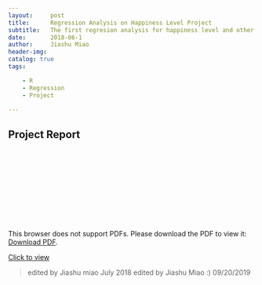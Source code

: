 ```yaml
---
layout:     post
title:      Regression Analysis on Happiness Level Project 
subtitle:   The first regresion analysis for happiness level and other dependent variables on a survey data.
date:       2018-06-1
author:     Jiashu Miao
header-img: 
catalog: true
tags:

    - R
    - Regression
    - Project 
    
---
```



## Project Report

<object data="https://michaelmiaomiao.github.io/webfile/RR.pdf" type="application/pdf" width="800px" height="1200px">
    <embed src="https://michaelmiaomiao.github.io/webfile/RR.pdf">
        <p>This browser does not support PDFs. Please download the PDF to view it: <a href="https://michaelmiaomiao.github.io/webfile/RR.pdf">Download PDF</a>.</p>
    </embed> 
</object>


[Click to view](https://render.githubusercontent.com/view/pdf?commit=4172f83a9592790c19d435b8095bf7041d0e8e71&enc_url=68747470733a2f2f7261772e67697468756275736572636f6e74656e742e636f6d2f6d69636861656c6d69616f6d69616f2f77656266696c652f343137326638336139353932373930633139643433356238303935626637303431643065386537312f5272656772657373696f6e2e706466&nwo=michaelmiaomiao%2Fwebfile&path=Rregression.pdf&repository_id=202414538&repository_type=Repository#dd4bfccc-2256-4c86-b701-80868a02ec3c)




> edited by Jiashu miao July 2018
> edited by Jiashu Miao :) 09/20/2019
